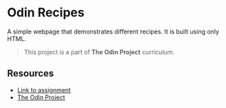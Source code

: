 # Odin Recipes

A simple webpage that demonstrates different recipes. It is built using only HTML.

> This project is a part of **The Odin Project** curriculum.

## Resources

- [Link to assignment](https://www.theodinproject.com/lessons/foundations-recipes)
- [The Odin Project](https://www.theodinproject.com)